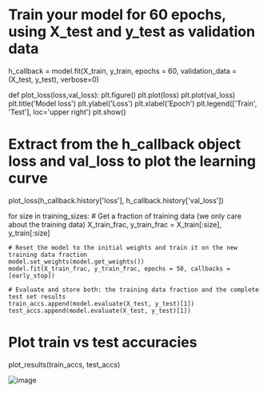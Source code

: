 
# Train your model for 60 epochs, using X_test and y_test as validation data
h_callback = model.fit(X_train, y_train, epochs = 60, validation_data = (X_test, y_test), verbose=0)





def plot_loss(loss,val_loss):
  plt.figure()
  plt.plot(loss)
  plt.plot(val_loss)
  plt.title('Model loss')
  plt.ylabel('Loss')
  plt.xlabel('Epoch')
  plt.legend(['Train', 'Test'], loc='upper right')
  plt.show()
  

# Extract from the h_callback object loss and val_loss to plot the learning curve
plot_loss(h_callback.history['loss'], h_callback.history['val_loss'])  


for size in training_sizes:
  	# Get a fraction of training data (we only care about the training data)
    X_train_frac, y_train_frac = X_train[:size], y_train[:size]

    # Reset the model to the initial weights and train it on the new training data fraction
    model.set_weights(model.get_weights())
    model.fit(X_train_frac, y_train_frac, epochs = 50, callbacks = [early_stop])

    # Evaluate and store both: the training data fraction and the complete test set results
    train_accs.append(model.evaluate(X_test, y_test)[1])
    test_accs.append(model.evaluate(X_test, y_test)[1])
    
# Plot train vs test accuracies
plot_results(train_accs, test_accs)  

![image](https://user-images.githubusercontent.com/26840831/125189616-1eb8cf80-e263-11eb-98eb-3e8470bea6fc.png)

